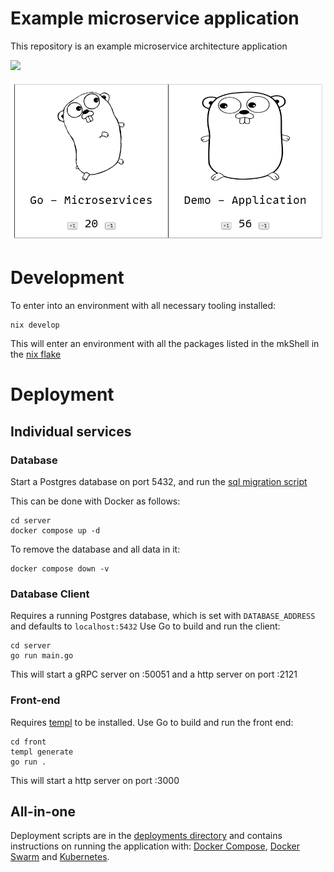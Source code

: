 # Example microservice application

This repository is an example microservice architecture application

[![](https://mermaid.ink/img/pako:eNpdUstuwjAQ_JWVz0S9o6oS4REOtCDKqQmHxXESq4ltOZu2CPj3OnZ4tCfPzox3x48T4zoXbMygqPU3r9ASrLaZgrY7lBZNBRNjasmRpFaOBsilFbyvgg9gki6sVhTNVQ6JftqJxtR7r8RpjPxzEAI1TWdIeMBWwEa3VFrROiH0gecoejmX2830DHFo4CmYDg6_CJU_xttZLArJvf4YLt4NFMAsXWnetQR9a6CwYX-T51e5IjJ_5DDKNYA-RYg093gSEt1SrA-tsF94kLWkY7Q2fQSse8v_61qkG6sbQZXoWj9kmb65F4D5j9GWhPVckiYuBirsqzBq4ucuehjf4cLDJFiWd355TXmF8XAeNmKNsA3K3L35qScz5rI0ImNjB3NRYFdTxjJ1cVbsSL8fFWdjsp0YMau7smLjAuvWVZ3JkcRMoruD5sYaVB9a32uRS9L2Nfwy_9kuv2BsyCw?type=png)](https://mermaid.live/edit#pako:eNpdUstuwjAQ_JWVz0S9o6oS4REOtCDKqQmHxXESq4ltOZu2CPj3OnZ4tCfPzox3x48T4zoXbMygqPU3r9ASrLaZgrY7lBZNBRNjasmRpFaOBsilFbyvgg9gki6sVhTNVQ6JftqJxtR7r8RpjPxzEAI1TWdIeMBWwEa3VFrROiH0gecoejmX2830DHFo4CmYDg6_CJU_xttZLArJvf4YLt4NFMAsXWnetQR9a6CwYX-T51e5IjJ_5DDKNYA-RYg093gSEt1SrA-tsF94kLWkY7Q2fQSse8v_61qkG6sbQZXoWj9kmb65F4D5j9GWhPVckiYuBirsqzBq4ucuehjf4cLDJFiWd355TXmF8XAeNmKNsA3K3L35qScz5rI0ImNjB3NRYFdTxjJ1cVbsSL8fFWdjsp0YMau7smLjAuvWVZ3JkcRMoruD5sYaVB9a32uRS9L2Nfwy_9kuv2BsyCw)

![Image of application](demo.png)

# Development
To enter into an environment with all necessary tooling installed:
```console
nix develop
```
This will enter an environment with all the packages listed in the mkShell in  the [nix flake](./flake.nix)

# Deployment
## Individual services
### Database
Start a Postgres database on port 5432, and run the [sql migration script](./server/create-tables.sql)

This can be done with Docker as follows:
```console
cd server
docker compose up -d
```

To remove the database and all data in it:
```console
docker compose down -v
```

### Database Client
Requires a running Postgres database, which is set with `DATABASE_ADDRESS` and defaults to `localhost:5432`
Use Go to build and run the client:
```console
cd server
go run main.go
```
This will start a gRPC server on :50051 and a http server on port :2121

### Front-end
Requires [templ](https://github.com/a-h/templ/) to be installed.
Use Go to build and run the front end:
```console
cd front
templ generate
go run .
```
This will start a http server on port :3000

## All-in-one
Deployment scripts are in the [deployments directory](./deployments/) and contains instructions on running the application with: [Docker Compose](https://docs.docker.com/compose/), [Docker Swarm](https://docs.docker.com/engine/swarm/) and [Kubernetes](https://kubernetes.io/).
